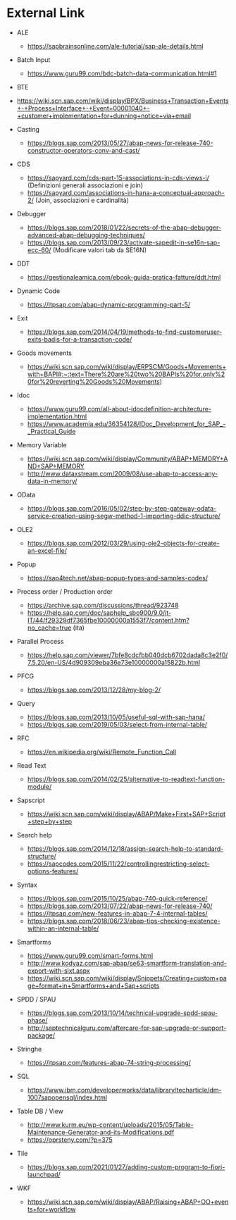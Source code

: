  <h1>External Link</h1>

 - ALE 
    - https://sapbrainsonline.com/ale-tutorial/sap-ale-details.html

 - Batch Input
   - https://www.guru99.com/bdc-batch-data-communication.html#1
   
 - BTE
  - https://wiki.scn.sap.com/wiki/display/BPX/Business+Transaction+Events+-+Process+Interface+-+Event+00001040+-+customer+implementation+for+dunning+notice+via+email
  
 - Casting 
   - https://blogs.sap.com/2013/05/27/abap-news-for-release-740-constructor-operators-conv-and-cast/
   
 - CDS 
   - https://sapyard.com/cds-part-15-associations-in-cds-views-i/ (Definizioni generali associazioni e join)
   - https://sapyard.com/associations-in-hana-a-conceptual-approach-2/ (Join, associazioni e cardinalità)

- Debugger 
  - https://blogs.sap.com/2018/01/22/secrets-of-the-abap-debugger-advanced-abap-debugging-techniques/
  - https://blogs.sap.com/2013/09/23/activate-sapedit-in-se16n-sap-ecc-60/ (Modificare valori tab da SE16N)

- DDT
  - https://gestionaleamica.com/ebook-guida-pratica-fatture/ddt.html
  
- Dynamic Code
  - https://itpsap.com/abap-dynamic-programming-part-5/

- Exit
  - https://blogs.sap.com/2014/04/19/methods-to-find-customeruser-exits-badis-for-a-transaction-code/

- Goods movements
  - https://wiki.scn.sap.com/wiki/display/ERPSCM/Goods+Movements+with+BAPI#:~:text=There%20are%20two%20BAPIs%20for,only%20for%20reverting%20Goods%20Movements)
  
- Idoc
  - https://www.guru99.com/all-about-idocdefinition-architecture-implementation.html
  - https://www.academia.edu/36354128/IDoc_Development_for_SAP_-_Practical_Guide

- Memory Variable
  - https://wiki.scn.sap.com/wiki/display/Community/ABAP+MEMORY+AND+SAP+MEMORY
  - http://www.dataxstream.com/2009/08/use-abap-to-access-any-data-in-memory/
  
- OData
  - https://blogs.sap.com/2016/05/02/step-by-step-gateway-odata-service-creation-using-segw-method-1-importing-ddic-structure/
 
- OLE2      
  - https://blogs.sap.com/2012/03/29/using-ole2-objects-for-create-an-excel-file/    

- Popup
  - https://sap4tech.net/abap-popup-types-and-samples-codes/
     
- Process order / Production order
  - https://archive.sap.com/discussions/thread/923748
  - https://help.sap.com/doc/saphelp_sbo900/9.0/it-IT/44/f29329df7365fbe10000000a1553f7/content.htm?no_cache=true (ita)

- Parallel Process
   - https://help.sap.com/viewer/7bfe8cdcfbb040dcb6702dada8c3e2f0/7.5.20/en-US/4d909309eba36e73e10000000a15822b.html
  
- PFCG
  - https://blogs.sap.com/2013/12/28/my-blog-2/
  
- Query 
  - https://blogs.sap.com/2013/10/05/useful-sql-with-sap-hana/
  - https://blogs.sap.com/2019/05/03/select-from-internal-table/
  
- RFC
  - https://en.wikipedia.org/wiki/Remote_Function_Call
  
- Read Text
  - https://blogs.sap.com/2014/02/25/alternative-to-readtext-function-module/
  
- Sapscript
  - https://wiki.scn.sap.com/wiki/display/ABAP/Make+First+SAP+Script+step+by+step
  
- Search help
  - https://blogs.sap.com/2014/12/18/assign-search-help-to-standard-structure/
  - https://sapcodes.com/2015/11/22/controllingrestricting-select-options-features/

- Syntax
  - https://blogs.sap.com/2015/10/25/abap-740-quick-reference/ 
  - https://blogs.sap.com/2013/07/22/abap-news-for-release-740/
  - https://itpsap.com/new-features-in-abap-7-4-internal-tables/
  - https://blogs.sap.com/2018/06/23/abap-tips-checking-existence-within-an-internal-table/
  
- Smartforms
  - https://www.guru99.com/smart-forms.html
  - http://www.kodyaz.com/sap-abap/se63-smartform-translation-and-export-with-slxt.aspx
  - https://wiki.scn.sap.com/wiki/display/Snippets/Creating+custom+page+format+in+Smartforms+and+Sap+scripts 

  
- SPDD / SPAU
  - https://blogs.sap.com/2013/10/14/technical-upgrade-spdd-spau-phase/
  - http://saptechnicalguru.com/aftercare-for-sap-upgrade-or-support-package/
  
- Stringhe 
  - https://itpsap.com/features-abap-74-string-processing/
  
- SQL
  - https://www.ibm.com/developerworks/data/library/techarticle/dm-1007sapopensql/index.html
  
- Table DB / View
  - http://www.kurm.eu/wp-content/uploads/2015/05/Table-Maintenance-Generator-and-its-Modifications.pdf
  - https://oprsteny.com/?p=375

- Tile
  - https://blogs.sap.com/2021/01/27/adding-custom-program-to-fiori-launchpad/
  
  
- WKF 
  - https://wiki.scn.sap.com/wiki/display/ABAP/Raising+ABAP+OO+events+for+workflow
